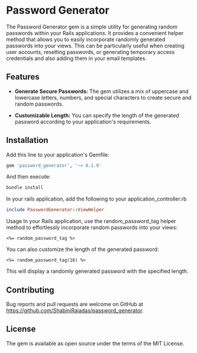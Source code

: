 
# Password Generator
The Password Generator gem is a simple utility for generating random passwords within your Rails applications. It provides a convenient helper method that allows you to easily incorporate randomly generated passwords into your views. This can be particularly useful when creating user accounts, resetting passwords, or generating temporary access credentials and also adding them in your email templates.

## Features

- **Generate Secure Passwords:** The gem utilizes a mix of uppercase and lowercase letters, numbers, and special characters to create secure and random passwords.
  
- **Customizable Length:** You can specify the length of the generated password according to your application's requirements.

## Installation

Add this line to your application's Gemfile:

```ruby
gem 'password_generator', '~> 0.1.0'
```

And then execute:

```ruby
bundle install
```

In your rails application, add the following to your application_controller.rb

```ruby
include PasswordGenerator::ViewHelper
```

Usage
In your Rails application, use the random_password_tag helper method to effortlessly incorporate random passwords into your views:

```erb
<%= random_password_tag %>
```

You can also customize the length of the generated password:

```erb
<%= random_password_tag(16) %>
```

This will display a randomly generated password with the specified length.

## Contributing
Bug reports and pull requests are welcome on GitHub at https://github.com/ShabiniRajadas/password_generator.

## License
The gem is available as open source under the terms of the MIT License.
